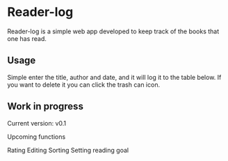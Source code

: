 # Reader-log
Reader-log is a simple web app developed to keep track of the books that one has read.

## Usage
Simple enter the title, author and date, and it will log it to the table below. If you want to delete it you can click the trash can icon.

## Work in progress
Current version: v0.1

Upcoming functions

Rating
Editing
Sorting 
Setting reading goal


